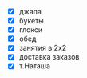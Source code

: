 - [x] джапа
- [x] букеты
- [x] глокси
- [x] обед
- [x] занятия в 2х2
- [x] доставка заказов
- [x] т.Наташа